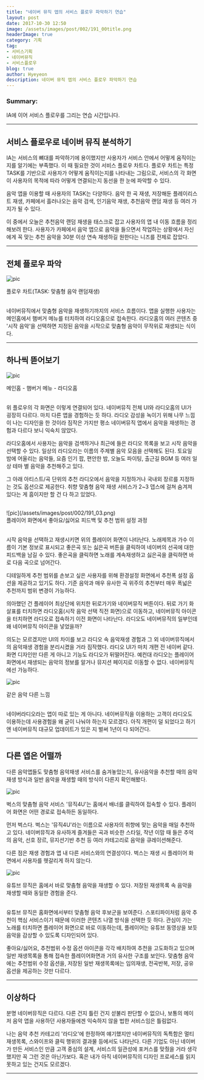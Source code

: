 ```yaml
---
title: "네이버 뮤직 앱의 서비스 플로우 파악하기 연습"
layout: post
date: 2017-10-30 12:50
image: /assets/images/post/002/191_00title.png
headerImage: true
category: 기획
tag:
- 서비스기획
- 네이버뮤직
- 서비스플로우
blog: true
author: Hyeyeon
description: 네이버 뮤직 앱의 서비스 플로우 파악하기 연습
---
```


### Summary:

IA에 이어 서비스 플로우를 그리는 연습 시간입니다.

---

## 서비스 플로우로 네이버 뮤직 분석하기

IA는 서비스의 뼈대를 파악하기에 용이했지만 사용자가 서비스 안에서 어떻게 움직이는지를 알기에는 부족했다. 이 때 필요한 것이 서비스 플로우 차트다. 플로우 차트는 특정 TASK를 기반으로 사용자가 어떻게 움직이는지를 나타내는 그림으로, 서비스의 각 화면이 사용자의 목적에 따라 어떻게 연결되는지 동선을 한 눈에 파악할 수 있다.

음악 앱을 이용할 때 사용자의 TASK는 다양하다. 음악 한 곡 재생, 저장해둔 플레이리스트 재생, 카페에서 흘러나오는 음악 검색, 인기음악 재생, 추천음악 랜덤 재생 등 여러 가지가 될 수 있다.

이 중에서 오늘은 추천음악 랜덤 재생을 태스크로 잡고 사용자의 앱 내 이동 흐름을 정리해보려 한다. 사용자가 카페에서 음악 앱으로 음악을 들으면서 작업하는 상황에서 자신에게 꼭 맞는 추천 음악을 30분 이상 연속 재생하길 원한다는 니즈를 전제로 잡았다.

---

## 전체 플로우 파악

![pic](/assets/images/post/002/191_01.png)
<figcaption class="caption">플로우 차트(TASK: 맞춤형 음악 랜덤재생)</figcaption>

<br>

네이버뮤직에서 맞춤형 음악을 재생하기까지의 서비스 흐름이다. 앱을 실행한 사용자는 메인홈에서 햄버거 메뉴를 터치하여 라디오홈으로 접속한다. 라디오홈의 여러 콘텐츠 중 '시작 음악'을 선택하면 지정된 음악을 시작으로 맞춤형 음악이 무작위로 재생되는 식이다.

---

## 하나씩 뜯어보기

![pic](/assets/images/post/002/191_02.png)
<figcaption class="caption">메인홈 - 햄버거 메뉴 - 라디오홈</figcaption>
<br>

위 플로우의 각 화면은 이렇게 연결되어 있다. 네이버뮤직 전체 UI와 라디오홈의 UI가 굉장히 다르다. 마치 다른 앱을 경험하는 듯 하다. 라디오 감성을 녹이기 위해 나무 느낌이 나는 디자인을 한 것이라 짐작은 가지만 평소 네이버뮤직 앱에서 음악을 재생하는 경험과 다르다 보니 익숙치 않았다.

라디오홈에서 사용자는 음악을 검색하거나 최근에 들은 라디오 목록을 보고 시작 음악을 선택할 수 있다. 일상의 라디오라는 이름의 주제별 음악 모음을 선택해도 된다. 토요일 밤에 어울리는 음악들, 요즘 인기 팝, 편안한 밤, 오늘도 파이팅, 출근길 BGM 등 여러 일상 테마 별 음악을 추천해주고 있다.

그 아래 아티스트/곡 단위의 추천 라디오에서 음악을 지정하거나 국내외 장르를 지정하는 것도 옵션으로 제공한다. 취향 맞춤형 음악 재생 서비스가 2~3 뎁스에 걸쳐 숨겨져 있다는 게 흠이지만 할 건 다 하고 있었다.

<br>
![pic](/assets/images/post/002/191_03.png)
<figcaption class="caption">플레이어 화면에서 좋아요/싫어요 피드백 및 추천 범위 설정 과정</figcaption>
<br>

시작 음악을 선택하고 재생시키면 위의 플레이어 화면이 나타난다. 노래제목과 가수 이름이 기본 정보로 표시되고 좋은곡 또는 싫은곡 버튼을 클릭하여 네이버의 선곡에 대한 피드백을 남길 수 있다. 좋은곡을 클릭하면 노래를 계속재생하고 싫은곡을 클릭하면 바로 다음 곡으로 넘어간다.

디테일하게 추천 범위를 손보고 싶은 사용자를 위해 환경설정 화면에서 추천폭 설정 옵션을 제공하고 있기도 하다. 기준 음악과 매우 유사한 곡 위주의 추천부터 매우 폭넓은 추천까지 범위 변경이 가능하다.

의아했던 건 플레이어 최상단에 위치한 뒤로가기와 네이버뮤직 버튼이다. 뒤로 가기 화살표를 터치하면 라디오홈(시작 음악 선택 직전 화면)으로 이동하고, 네이버뮤직 아이콘을 터치하면 라디오로 접속하기 이전 화면이 나타난다. 라디오도 네이버뮤직의 일부인데 왜 네이버뮤직 아이콘을 넣었을까?

의도는 모르겠지만 UI의 차이를 보고 라디오 속 음악재생 경험과 그 외 네이버뮤직에서의 음악재생 경험을 분리시켰을 거라 짐작했다. 라디오 UI가 마치 개편 전 네이버 같다. 화면 디자인만 다른 게 아니고 기능도 라디오가 뒤떨어진다. 예컨대 라디오는 플레이어 화면에서 재생되는 음악의 정보를 알거나 뮤지션 페이지로 이동할 수 없다. 네이버뮤직에선 가능하다.

![pic](/assets/images/post/002/191_04.png)
<figcaption class="caption">같은 음악 다른 느낌</figcaption>
<br>

네이버라디오라는 앱이 따로 있는 게 아니다. 네이버뮤직을 이용하는 고객이 라디오도 이용하는데 사용경험을 왜 굳이 나눠야 하는지 모르겠다. 아직 개편이 덜 되었다고 하기엔 네이버뮤직 대규모 업데이트가 있은 지 벌써 1년이 다 되어간다.

---

## 다른 앱은 어떨까

다른 음악앱들도 맞춤형 음악재생 서비스를 숨겨놓았는지, 유사음악을 추천할 때의 음악재생 방식과 일반 음악을 재생할 때의 방식이 다른지 확인해봤다.

![pic](/assets/images/post/002/191_06.png)
<figcaption class="caption">벅스의 맞춤형 음악 서비스 '뮤직4U'는 홈에서 배너를 클릭하여 접속할 수 있다. 플레이어 화면은 어떤 경로로 접속하든 동일하다.</figcaption>

먼저 벅스다. 벅스는 '뮤직4U'라는 이름으로 사용자의 취향에 맞는 음악을 매일 추천하고 있다. 네이버뮤직과 유사하게 즐겨들은 곡과 비슷한 스타일, 작년 이맘 때 들은 추억의 음악, 선호 장르, 뮤지션기반 추천 등 여러 카테고리로 음악을 큐레이션해준다.

다른 점은 재생 경험과 앱 내 다른 서비스와의 연결성이다. 벅스는 재생 시 플레이어 화면에서 사용자를 헷갈리게 하지 않는다.

![pic](/assets/images/post/002/191_05.png)
<figcaption class="caption">유튜브 뮤직은 홈에서 바로 맞춤형 음악을 재생할 수 있다. 저장된 재생목록 속 음악을 재생할 때와 동일한 경험을 준다.</figcaption>
<br>

유튜브 뮤직은 홈화면에서부터 맞춤형 음악 후보군을 보여준다. 스포티파이처럼 음악 추천이 핵심 서비스이기 때문에 이러한 콘텐츠 나열 방식을 선택한 듯 하다. 관심이 가는 노래를 터치하면 플레이어 화면으로 바로 이동하는데, 플레이어는 유튜브 동영상을 보듯 음악을 감상할 수 있도록 디자인되어 있다.

좋아요/싫어요, 추천범위 수정 옵션 아이콘을 각각 배치하여 추천을 고도화하고 있으며 일반 재생목록을 통해 접속한 플레이어화면과 거의 유사한 구조를 보인다. 맞춤형 음악에는 추천범위 수정 옵션을, 저장된 일반 재생목록에는 임의재생, 전곡반복, 저장, 공유 옵션을 제공하는 것만 다르다.

---

## 이상하다

분명 네이버뮤직은 다르다. 다른 건지 틀린 건지 섣불리 판단할 수 없으나, 보통의 메이저 음악 앱을 사용하던 사용자들에겐 익숙하지 않을 법한 서비스임은 틀림없다.

나는 음악 추천 카테고리 '라디오'에 한정하여 얘기했지만 네이버뮤직의 독특함은 멀티 재생목록, 스와이프와 클릭 행위의 결과물 등에서도 나타난다. 다른 기업도 아닌 네이버가 만든 서비스인 만큼 고객 중심의 설계, 서비스의 일관성에 포커스를 맞췄을 거라 생각했지만 꼭 그런 것은 아닌가보다. 혹은 내가 아직 네이버뮤직의 디자인 프로세스를 읽지 못하고 있는 건지도 모르겠다.

---
